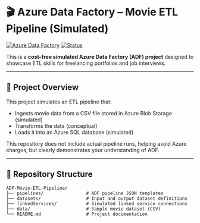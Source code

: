 # 🎬 Azure Data Factory – Movie ETL Pipeline (Simulated)

[![Azure Data Factory](https://img.shields.io/badge/Azure-ADF-blue)](https://azure.microsoft.com/en-in/services/data-factory/)
[![Status](https://img.shields.io/badge/Project-Simulated-green)]()

This is a **cost-free simulated Azure Data Factory (ADF) project** designed to showcase ETL skills for freelancing portfolios and job interviews.

---

## 🚀 Project Overview

This project simulates an ETL pipeline that:
- Ingests movie data from a CSV file stored in Azure Blob Storage (simulated)
- Transforms the data (conceptual)
- Loads it into an Azure SQL database (simulated)

This repository does not include actual pipeline runs, helping avoid Azure charges, but clearly demonstrates your understanding of ADF.

---

## 📁 Repository Structure

```plaintext
ADF-Movie-ETL-Pipeline/
├── pipelines/                # ADF pipeline JSON templates
├── datasets/                 # Input and output dataset definitions
├── linkedServices/           # Simulated linked service connections
├── data/                     # Sample movie dataset (CSV)
└── README.md                 # Project documentation
